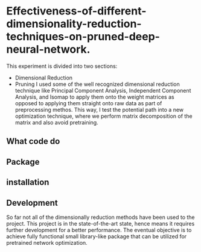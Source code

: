 # Effectiveness-of-different-dimensionality-reduction-techniques-on-pruned-deep-neural-network.

This experiment is divided into two sections:
- Dimensional Reduction
- Pruning
I used some of the well recognized dimensional reduction technique like Principal Component Analysis, Independent Component Analysis, and Isomap to apply them onto the weight matrices as opposed to applying them straight onto raw data as part of preprocessing methos. This way, I test the potential path into a new optimization technique, where we perform matrix decomposition of the matrix and also avoid pretraining.

## What code do

## Package

## installation

## Development
So far not all of the dimensionally reduction methods have been used to the project. This project is in the state-of-the-art state, hence means it requires further development for a better performance. The eventual objective is to achieve fully functional small library-like package that can be utilized for pretrained network optimization.

